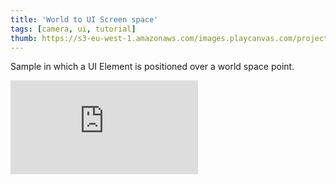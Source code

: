 ```yaml
---
title: 'World to UI Screen space'
tags: [camera, ui, tutorial]
thumb: https://s3-eu-west-1.amazonaws.com/images.playcanvas.com/projects/12/679740/EB1B6D-image-75.jpg
---
```


Sample in which a UI Element is positioned over a world space point.

<div className="iframe-container">
    <iframe loading="lazy" src="https://playcanv.as/p/xU0TSSIY/" title="World to UI Screen space" webkitallowfullscreen="true" mozallowfullscreen="true" allow="autoplay" allowfullscreen="true" allowvr="" scrolling="no" frameborder="0" />
</div>
